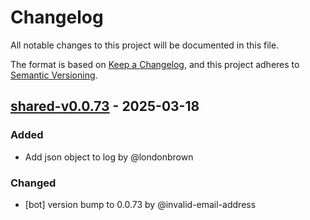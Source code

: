 # Changelog

All notable changes to this project will be documented in this file.

The format is based on [Keep a Changelog](https://keepachangelog.com/en/1.0.0/),
and this project adheres to [Semantic Versioning](https://semver.org/spec/v2.0.0.html).

## [shared-v0.0.73] - 2025-03-18

### Added
- Add json object to log by @londonbrown

### Changed
- [bot] version bump to 0.0.73 by @invalid-email-address

[shared-v0.0.73]: https://github.com/londonbrown/blog-lambdas/compare/v0.0.72..shared-v0.0.73

<!-- generated by git-cliff -->
